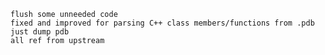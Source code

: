 
	flush some unneeded code
	fixed and improved for parsing C++ class members/functions from .pdb
	just dump pdb
	all ref from upstream
